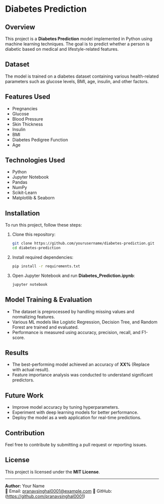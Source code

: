 # Diabetes Prediction

## Overview
This project is a **Diabetes Prediction** model implemented in Python using machine learning techniques. The goal is to predict whether a person is diabetic based on medical and lifestyle-related features.

## Dataset
The model is trained on a diabetes dataset containing various health-related parameters such as glucose levels, BMI, age, insulin, and other factors.

## Features Used
- Pregnancies
- Glucose
- Blood Pressure
- Skin Thickness
- Insulin
- BMI
- Diabetes Pedigree Function
- Age

## Technologies Used
- Python
- Jupyter Notebook
- Pandas
- NumPy
- Scikit-Learn
- Matplotlib & Seaborn

## Installation
To run this project, follow these steps:

1. Clone this repository:
   ```bash
   git clone https://github.com/yourusername/diabetes-prediction.git
   cd diabetes-prediction
   ```

2. Install required dependencies:
   ```bash
   pip install -r requirements.txt
   ```

3. Open Jupyter Notebook and run **Diabetes_Prediction.ipynb**:
   ```bash
   jupyter notebook
   ```

## Model Training & Evaluation
- The dataset is preprocessed by handling missing values and normalizing features.
- Various ML models like Logistic Regression, Decision Tree, and Random Forest are trained and evaluated.
- Performance is measured using accuracy, precision, recall, and F1-score.

## Results
- The best-performing model achieved an accuracy of **XX%** (Replace with actual result).
- Feature importance analysis was conducted to understand significant predictors.

## Future Work
- Improve model accuracy by tuning hyperparameters.
- Experiment with deep learning models for better performance.
- Deploy the model as a web application for real-time predictions.

## Contribution
Feel free to contribute by submitting a pull request or reporting issues.

## License
This project is licensed under the **MIT License**.

---

**Author:** Your Name  
📧 Email: pranavsinghal0001@example.com 
🔗 GitHub: (https://github.com/pranavsinghal0001)

